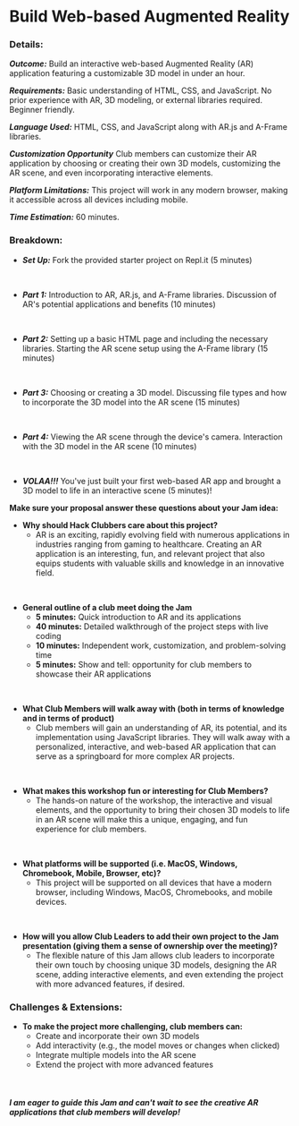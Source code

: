 # Build Web-based Augmented Reality

### Details:

**_Outcome:_** Build an interactive web-based Augmented Reality (AR) application featuring a customizable 3D model in under an hour.

**_Requirements:_** Basic understanding of HTML, CSS, and JavaScript. No prior experience with AR, 3D modeling, or external libraries required. Beginner friendly.

**_Language Used:_** HTML, CSS, and JavaScript along with AR.js and A-Frame libraries.

**_Customization Opportunity_** Club members can customize their AR application by choosing or creating their own 3D models, customizing the AR scene, and even incorporating interactive elements.

**_Platform Limitations:_** This project will work in any modern browser, making it accessible across all devices including mobile.



**_Time Estimation:_** 60 minutes.

### Breakdown:

- **_Set Up:_** Fork the provided starter project on Repl.it (5 minutes)
<br>

- **_Part 1:_** Introduction to AR, AR.js, and A-Frame libraries. Discussion of AR's potential applications and benefits (10 minutes)
<br>

- **_Part 2:_** Setting up a basic HTML page and including the necessary libraries. Starting the AR scene setup using the A-Frame library (15 minutes)
<br>

- **_Part 3:_** Choosing or creating a 3D model. Discussing file types and how to incorporate the 3D model into the AR scene (15 minutes)
<br>

- **_Part 4:_** Viewing the AR scene through the device's camera. Interaction with the 3D model in the AR scene (10 minutes)
<br>

- **_VOLAA!!!_** You've just built your first web-based AR app and brought a 3D model to life in an interactive scene (5 minutes)!

**Make sure your proposal answer these questions about your Jam idea:**

- **Why should Hack Clubbers care about this project?**
    - AR is an exciting, rapidly evolving field with numerous applications in industries ranging from gaming to healthcare. Creating an AR application is an interesting, fun, and relevant project that also equips students with valuable skills and knowledge in an innovative field.
<br>

- **General outline of a club meet doing the Jam**
  - **5 minutes:** Quick introduction to AR and its applications
  - **40 minutes:** Detailed walkthrough of the project steps with live coding
  - **10 minutes:** Independent work, customization, and problem-solving time
  - **5 minutes:** Show and tell: opportunity for club members to showcase their AR applications
<br>

- **What Club Members will walk away with (both in terms of knowledge and in terms of product)**
  - Club members will gain an understanding of AR, its potential, and its implementation using JavaScript libraries. They will walk away with a personalized, interactive, and web-based AR application that can serve as a springboard for more complex AR projects.
<br>

- **What makes this workshop fun or interesting for Club Members?**
  - The hands-on nature of the workshop, the interactive and visual elements, and the opportunity to bring their chosen 3D models to life in an AR scene will make this a unique, engaging, and fun experience for club members.
<br>

- **What platforms will be supported (i.e. MacOS, Windows, Chromebook, Mobile, Browser, etc)?**
    - This project will be supported on all devices that have a modern browser, including Windows, MacOS, Chromebooks, and mobile devices.
<br>

- **How will you allow Club Leaders to add their own project to the Jam presentation (giving them a sense of ownership over the meeting)?**
    - The flexible nature of this Jam allows club leaders to incorporate their own touch by choosing unique 3D models, designing the AR scene, adding interactive elements, and even extending the project with more advanced features, if desired.

### Challenges & Extensions:

- **To make the project more challenging, club members can:**
    - Create and incorporate their own 3D models
    - Add interactivity (e.g., the model moves or changes when clicked)
    - Integrate multiple models into the AR scene
    - Extend the project with more advanced features
<br>

##### I am eager to guide this Jam and can't wait to see the creative AR applications that club members will develop!